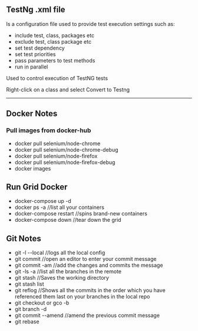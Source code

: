## TestNg .xml file
Is a configuration file used to provide test execution settings
such as:
* include test, class, packages etc
* exclude test, class package etc
* set test dependency
* set test priorities
* pass parameters to test methods
* run in parallel 

Used to control execution of TestNG tests

Right-click on a class and select Convert to Testng


********************************************************************************************************************
## Docker Notes
### Pull images from docker-hub

* docker pull selenium/node-chrome
* docker pull selenium/node-chrome-debug
* docker pull selenium/node-firefox
* docker pull selenium/node-firefox-debug
* docker images

## Run Grid Docker 
* docker-compose up -d
* docker ps -a //list all your containers 
* docker-compose restart //spins brand-new containers 
* docker-compose down //tear down the grid

## Git Notes

* git -l --local //logs all the local config
* git commit //open an editor to enter your commit message
* git commit -am //add the changes and commits the message
* git -ls -a //list all the branches in the remote
* git stash //Saves the working directory
* git stash list
* git reflog //Shows all the commits in the order which you have referenced them last on your branches in the local repo
* git checkout or gco -b <branch-name>
* git branch -d <branch-name>
* git commit --amend //amend the previous commit message
* git rebase